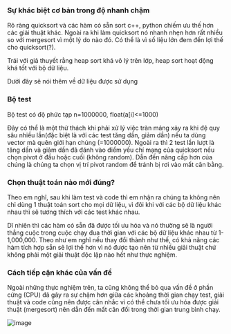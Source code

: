 ### Sự khác biệt cơ bản trong độ nhanh chậm

Rõ ràng quicksort và các hàm có sẵn sort c++, python chiếm ưu thế hơn các giải thuật khác. Ngoài ra khi làm quicksort nó nhanh nhẹn hơn rất nhiều so với mergesort vì một lý do nào đó. Có thể
là vì số liệu lớn đem đến lợi thế cho quicksort(?).

Trái với giả thuyết rằng heap sort khá vô lý trên lớp, heap sort hoạt động khá tốt với bộ dữ liệu.

Dưới đây sẽ nói thêm về dữ liệu được sử dụng
### Bộ test

Bộ test có độ phức tạp n=1000000, float(a[i]<=1000)

Đây có thể là một thử thách khi phải xử lý việc tràn mảng xảy ra khi đệ quy sâu nhiều lần(đặc biệt là với các test tăng dần, giảm dần) nếu ta dùng vector mà quên giới hạn chúng (=1000000). Ngoài ra thì 2 test lần lượt là tăng dần và giảm dần
đã đánh vào điểm yếu chí mạng của quicksort nếu chọn pivot ở đầu hoặc cuối (không random). Dẫn đến nâng cấp hơn của chúng là chúng ta chọn vị trí pivot random để tránh bị 
rơi vào mất cân bằng. 


### Chọn thuật toán nào mới đúng?

Theo em nghĩ, sau khi làm test và code thì em nhận ra chúng ta không nên chỉ dùng 1 thuật toán sort cho mọi dữ liệu, vì đôi khi với các bộ dữ liệu khác nhau thì sẽ
tương thích với các test khác nhau.


Dĩ nhiên thì các hàm có sẵn đã được tối ưu hóa và nó thường sẽ là người thắng cuộc trong cuộc chạy đua thời gian với
các bộ dữ liệu khác nhau từ 1-1,000,000. Theo như em nghĩ nếu thay đổi thành như thế, có khả năng các hàm tích hợp sẵn sẽ lợi thế hơn vì nó được tạo nên từ nhiều giải thuật chứ không phải một giải thuật độc lập nào hết như thực nghiệm.

### Cách tiếp cận khác của vấn đề

Ngoài những thực nghiệm trên, ta cũng không thể bỏ qua vấn đề ở phần cứng (CPU) đã gây ra sự chậm hơn giữa các khoảng thời gian chạy test, giải thuật và code cũng nên được cân nhắc vì có thể chưa tối ưu hóa được giải thuật (mergesort) nên dẫn đến mất cân đối trong thời gian trung bình chạy. 

![image](https://github.com/AhnMaph/reportIT03_sort/assets/157342518/450b27bb-647e-4820-a0d7-0f281b6dffff)

